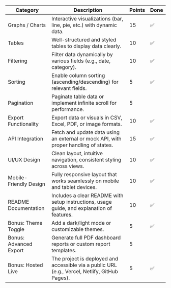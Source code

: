 | Category               | Description                                                                                    | Points | Done |
| ---------------------- | ---------------------------------------------------------------------------------------------- | ------ | ---- |
| Graphs / Charts        | Interactive visualizations (bar, line, pie, etc.) with dynamic data.                           | 15     | ✅   |
| Tables                 | Well-structured and styled tables to display data clearly.                                     | 10     | ✅   |
| Filtering              | Filter data dynamically by various fields (e.g., date, category).                              | 10     | ✅   |
| Sorting                | Enable column sorting (ascending/descending) for relevant fields.                              | 5      | ✅   |
| Pagination             | Paginate table data or implement infinite scroll for performance.                              | 5      |      |
| Export Functionality   | Export data or visuals in CSV, Excel, PDF, or image formats.                                   | 10     | ✅   |
| API Integration        | Fetch and update data using an external or mock API, with proper handling of states.           | 15     | ✅   |
| UI/UX Design           | Clean layout, intuitive navigation, consistent styling across views.                           | 10     | ✅   |
| Mobile-Friendly Design | Fully responsive layout that works seamlessly on mobile and tablet devices.                    | 10     | ✅   |
| README Documentation   | Includes a clear README with setup instructions, usage guide, and explanation of features.     | 10     | ✅   |
| Bonus: Theme Toggle    | Add a dark/light mode or customizable themes.                                                  | 5      | ✅   |
| Bonus: Advanced Export | Generate full PDF dashboard reports or custom report templates.                                | 5      |      |
| Bonus: Hosted Live     | The project is deployed and accessible via a public URL (e.g., Vercel, Netlify, GitHub Pages). | 5      | ✅   |
